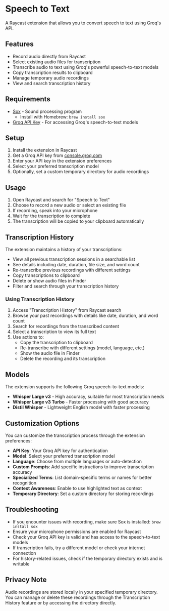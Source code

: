 # Speech to Text

A Raycast extension that allows you to convert speech to text using Groq's API.

## Features

- Record audio directly from Raycast
- Select existing audio files for transcription
- Transcribe audio to text using Groq's powerful speech-to-text models
- Copy transcription results to clipboard
- Manage temporary audio recordings
- View and search transcription history

## Requirements

- [Sox](https://sox.sourceforge.net/) - Sound processing program
  - Install with Homebrew: `brew install sox`
- [Groq API Key](https://console.groq.com/) - For accessing Groq's speech-to-text models

## Setup

1. Install the extension in Raycast
2. Get a Groq API key from [console.groq.com](https://console.groq.com/)
3. Enter your API key in the extension preferences
4. Select your preferred transcription model
5. Optionally, set a custom temporary directory for audio recordings

## Usage

1. Open Raycast and search for "Speech to Text"
2. Choose to record a new audio or select an existing file
3. If recording, speak into your microphone
4. Wait for the transcription to complete
5. The transcription will be copied to your clipboard automatically

## Transcription History

The extension maintains a history of your transcriptions:

- View all previous transcription sessions in a searchable list
- See details including date, duration, file size, and word count
- Re-transcribe previous recordings with different settings
- Copy transcriptions to clipboard
- Delete or show audio files in Finder
- Filter and search through your transcription history

### Using Transcription History

1. Access "Transcription History" from Raycast search
2. Browse your past recordings with details like date, duration, and word count
3. Search for recordings from the transcribed content
4. Select a transcription to view its full text
5. Use actions to:
   - Copy the transcription to clipboard
   - Re-transcribe with different settings (model, language, etc.)
   - Show the audio file in Finder
   - Delete the recording and its transcription

## Models

The extension supports the following Groq speech-to-text models:

- **Whisper Large v3** - High accuracy, suitable for most transcription needs
- **Whisper Large v3 Turbo** - Faster processing with good accuracy
- **Distil Whisper** - Lightweight English model with faster processing

## Customization Options

You can customize the transcription process through the extension preferences:

- **API Key**: Your Groq API key for authentication
- **Model**: Select your preferred transcription model
- **Language**: Choose from multiple languages or auto-detection
- **Custom Prompts**: Add specific instructions to improve transcription accuracy
- **Specialized Terms**: List domain-specific terms or names for better recognition
- **Context Awareness**: Enable to use highlighted text as context
- **Temporary Directory**: Set a custom directory for storing recordings

## Troubleshooting

- If you encounter issues with recording, make sure Sox is installed: `brew install sox`
- Ensure your microphone permissions are enabled for Raycast
- Check your Groq API key is valid and has access to the speech-to-text models
- If transcription fails, try a different model or check your internet connection
- For history-related issues, check if the temporary directory exists and is writable

## Privacy Note

Audio recordings are stored locally in your specified temporary directory. You can manage or delete these recordings through the Transcription History feature or by accessing the directory directly.
